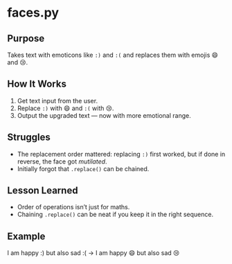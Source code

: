# faces.py

## Purpose
Takes text with emoticons like `:)` and `:(` and replaces them with emojis 😄 and 😢.

## How It Works
1. Get text input from the user.
2. Replace `:)` with 😄 and `:(` with 😢.
3. Output the upgraded text — now with more emotional range.

## Struggles
- The replacement order mattered: replacing `:)` first worked, but if done in reverse, the face got *mutilated*.
- Initially forgot that `.replace()` can be chained.

## Lesson Learned
- Order of operations isn’t just for maths.
- Chaining `.replace()` can be neat if you keep it in the right sequence.

## Example
I am happy :) but also sad :( → I am happy 😄 but also sad 😢


